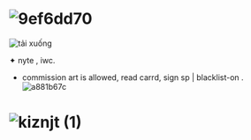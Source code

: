 # ![9ef6dd70](https://github.com/user-attachments/assets/de37a025-ba4c-4c9c-95f5-c8c8fb9c8455)

![tải xuống](https://github.com/user-attachments/assets/74eccff7-27db-402a-8cc0-a0fbf5963753)
         
✦ nyte , iwc. 
- commission art is allowed, read carrd, sign sp | blacklist-on . ![a881b67c](https://github.com/user-attachments/assets/59428907-23fe-4eae-8559-9515c592a9d2)

#     ![kiznjt (1)](https://github.com/user-attachments/assets/4dde3311-bfcf-46a3-9271-dbaf585a97d6)
